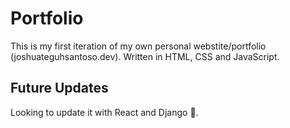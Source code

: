 # Portfolio

This is my first iteration of my own personal webstite/portfolio (joshuateguhsantoso.dev).
Written in HTML, CSS and JavaScript.

## Future Updates
Looking to update it with React and Django 👀.